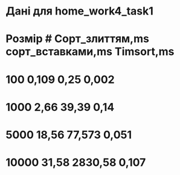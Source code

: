 # Дані для home_work4_task1
# Розмір  # Cорт_злиттям,ms	 сорт_вставками,ms	 Timsort,ms
# 100	                 0,109	                         0,25	           0,002
# 1000	               2,66	                          39,39	           0,14
# 5000	               18,56	                       77,573	           0,051
# 10000             	 31,58	                       2830,58	         0,107


